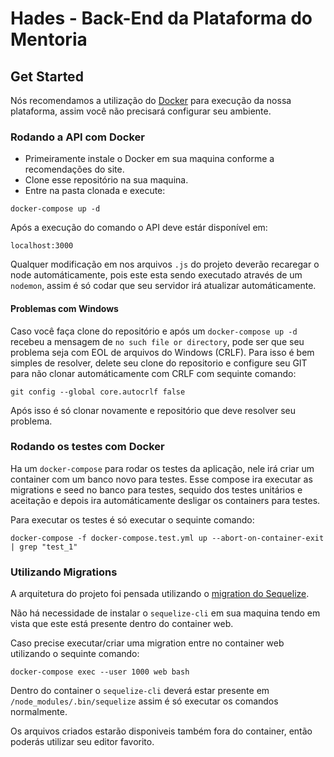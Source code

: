 # Hades - Back-End da Plataforma do Mentoria

## Get Started

Nós recomendamos a utilização do [Docker](https://www.docker.com/) para execução da nossa plataforma, assim você não precisará configurar seu ambiente.

### Rodando a API com Docker

- Primeiramente instale o Docker em sua maquina conforme a recomendações do site.
- Clone esse repositório na sua maquina.
- Entre na pasta clonada e execute:

```docker-compose up -d```

Após a execução do comando o API deve estár disponível em:

```localhost:3000```

Qualquer modificação em nos arquivos `.js` do projeto deverão recaregar o node automáticamente, pois este esta sendo executado através de um `nodemon`, assim é só codar que seu servidor irá atualizar automáticamente.

#### Problemas com Windows

Caso você faça clone do repositório e após um ```docker-compose up -d``` recebeu a mensagem de `no such file or directory`, pode ser que seu problema seja com EOL de arquivos do Windows (CRLF). Para isso é bem simples de resolver, delete seu clone do repositorio e configure seu GIT para não clonar automáticamente com CRLF com sequinte comando:

```git config --global core.autocrlf false```

Após isso é só clonar novamente e repositório que deve resolver seu problema. 

### Rodando os testes com Docker

Ha um `docker-compose` para rodar os testes da aplicação, nele irá criar um container com um banco novo para testes. Esse compose ira executar as migrations e seed no banco para testes, sequido dos testes unitários e aceitação e depois ira automáticamente desligar os containers para testes.

Para executar os testes é só executar o sequinte comando:

```docker-compose -f docker-compose.test.yml up --abort-on-container-exit | grep "test_1"```

### Utilizando Migrations

A arquitetura do projeto foi pensada utilizando o [migration do Sequelize](http://sequelize.readthedocs.io/en/v3/docs/migrations/).

Não há necessidade de instalar o `sequelize-cli` em sua maquina tendo em vista que este está presente dentro do container web.

Caso precise executar/criar uma migration entre no container web utilizando o sequinte comando:

```docker-compose exec --user 1000 web bash```
  
Dentro do container o `sequelize-cli` deverá estar presente em `/node_modules/.bin/sequelize` assim é só executar os comandos normalmente.

Os arquivos criados estarão disponiveis também fora do container, então poderás utilizar seu editor favorito.
